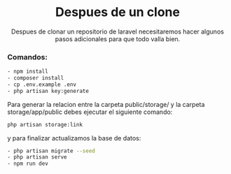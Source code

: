 <h1 align="center"> Despues de un clone </h1>
<p align="center"> Despues de clonar un repositorio de laravel necesitaremos hacer algunos pasos adicionales para que todo valla bien. </p>



### Comandos:

```sh
- npm install
- composer install
- cp .env.example .env
- php artisan key:generate
```

Para generar la relacion entre la carpeta public/storage/ y la carpeta storage/app/public debes ejecutar el siguiente comando:
```sh
php artisan storage:link
```
y para finalizar actualizamos la base de datos:

```sh
- php artisan migrate --seed
- php artisan serve
- npm run dev
```
<br>

